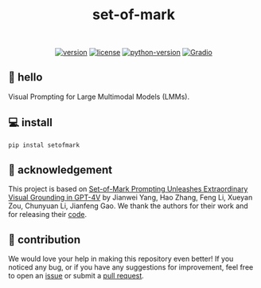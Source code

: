 <div align="center">

  <h1>set-of-mark</h1>

  <br>

  [![version](https://badge.fury.io/py/setofmark.svg)](https://badge.fury.io/py/setofmark)
  [![license](https://img.shields.io/pypi/l/setofmark)](https://github.com/roboflow/setofmark/blob/main/LICENSE)
  [![python-version](https://img.shields.io/pypi/pyversions/setofmark)](https://badge.fury.io/py/setofmark)
  [![Gradio](https://img.shields.io/badge/%F0%9F%A4%97%20Hugging%20Face-Spaces-blue)](https://huggingface.co/spaces/Roboflow/SoM)


</div>

## 👋 hello

Visual Prompting for Large Multimodal Models (LMMs).

## 💻 install

```bash
pip instal setofmark
```

## 💜 acknowledgement

This project is based on [Set-of-Mark Prompting Unleashes Extraordinary Visual Grounding
in GPT-4V](https://arxiv.org/abs/2310.11441) by Jianwei Yang, Hao Zhang, Feng Li, Xueyan
Zou, Chunyuan Li, Jianfeng Gao. We thank the authors for their work and for releasing 
their [code](https://github.com/microsoft/SoM).

## 🦸 contribution

We would love your help in making this repository even better! If you noticed any bug, 
or if you have any suggestions for improvement, feel free to open an 
[issue](https://github.com/roboflow/set-of-mark/issues) or submit a 
[pull request](https://github.com/roboflow/set-of-mark/pulls).